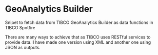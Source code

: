  # GeoAnalytics Builder
Snipet to fetch data from TIBCO GeoAnalytics Builder as data functions in TIBCO Spotfire

There are many ways to achieve that as TIBCO uses RESTful services to provide data.
I have made one version using XML and another one using JSON as outputs.
